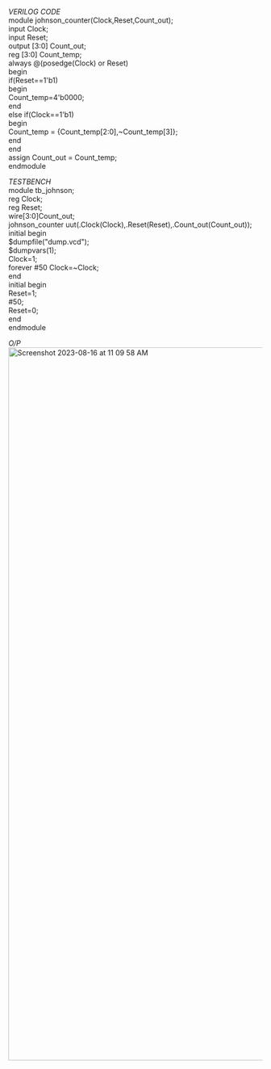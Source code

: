 *VERILOG CODE*
<br>module johnson_counter(Clock,Reset,Count_out);
<br>  input Clock;
<br>  input Reset;
<br>  output [3:0] Count_out;
<br>  reg [3:0] Count_temp;
<br>  always @(posedge(Clock) or Reset)
<br>   begin
<br>      if(Reset==1'b1)
<br>        begin
<br>          Count_temp=4'b0000;
<br>        end
<br>      else if(Clock==1'b1)
<br>        begin
<br>          Count_temp = {Count_temp[2:0],~Count_temp[3]};
<br>        end
<br>    end
<br>  assign Count_out = Count_temp;
<br>endmodule

*TESTBENCH*
<br>module tb_johnson;
<br>  reg Clock;
<br>  reg Reset;
<br>  wire[3:0]Count_out;
<br>  johnson_counter uut(.Clock(Clock),.Reset(Reset),.Count_out(Count_out));
<br>  initial begin
<br>    $dumpfile("dump.vcd");
<br>    $dumpvars(1);
<br>    Clock=1;
<br>    forever #50 Clock=~Clock;
<br>  end
<br>  initial begin
<br>    Reset=1;
<br>    #50;
<br>    Reset=0;
<br>  end
<br>endmodule

*O/P*
<img width="1413" alt="Screenshot 2023-08-16 at 11 09 58 AM" src="https://github.com/AnnaTheSloth284/S4_KTU_Digital_Lab/assets/112563080/85013c2c-a3c0-4b32-b377-dd3603b0cda0">
